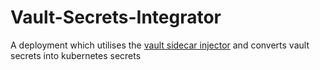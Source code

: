 # Vault-Secrets-Integrator
A deployment which utilises the [vault sidecar injector]() and converts vault secrets into kubernetes secrets


